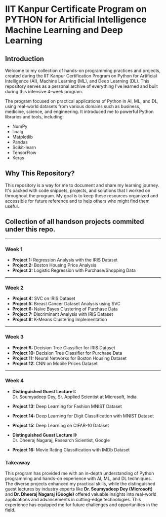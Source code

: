 # IIT Kanpur Certificate Program on PYTHON for Artificial Intelligence Machine Learning and Deep Learning

## Introduction
Welcome to my collection of hands-on programming practices and projects, created during the IIT Kanpur Certification Program on Python for Artificial Intelligence (AI), Machine Learning (ML), and Deep Learning (DL). This repository serves as a personal archive of everything I've learned and built during this intensive 4-week program.

The program focused on practical applications of Python in AI, ML, and DL, using real-world datasets from various domains such as business, medicine, science, and engineering. It introduced me to powerful Python libraries and tools, including:
* NumPy
* linalg
* Matplotlib
* Pandas
* Scikit-learn
* TensorFlow
* Keras
## Why This Repository?
This repository is a way for me to document and share my learning journey. It's packed with code snippets, projects, and solutions that I worked on throughout the program. My goal is to keep these resources organized and accessible for future reference and to help others who might find them useful.
## Collection of all handson projects commited under this repo.
---

### Week 1
- **Project 1:** Regression Analysis with the IRIS Dataset  
- **Project 2:** Boston Housing Price Analysis  
- **Project 3:** Logistic Regression with Purchase/Shopping Data  

---

### Week 2
- **Project 4:** SVC on IRIS Dataset  
- **Project 5:** Breast Cancer Dataset Analysis using SVC  
- **Project 6:** Naïve Bayes Clustering of Purchase Data  
- **Project 7:** Discriminant Analysis with IRIS Dataset  
- **Project 8:** K-Means Clustering Implementation  

---

### Week 3
- **Project 9:** Decision Tree Classifier for IRIS Dataset  
- **Project 10:** Decision Tree Classifier for Purchase Data  
- **Project 11:** Neural Networks for Boston Housing Dataset  
- **Project 12:** CNN on Mobile Prices Dataset  

---

### Week 4
- **Distinguished Guest Lecture I:**  
  Dr. Soumyadeep Dey, Sr. Applied Scientist at Microsoft, India  

- **Project 13:** Deep Learning for Fashion MNIST Dataset  
- **Project 14:** Deep Learning for Digit Classification with MNIST Dataset  
- **Project 15:** Deep Learning on CIFAR-10 Dataset  

- **Distinguished Guest Lecture II:**  
  Dr. Dheeraj Nagaraj, Research Scientist, Google  

- **Project 16:** Movie Rating Classification with IMDb Dataset  


### Takeaway

This program has provided me with an in-depth understanding of Python programming and hands-on experience with AI, ML, and DL techniques. The diverse projects enhanced my practical skills, while the distinguished guest lectures by industry experts like **Dr. Soumyadeep Dey (Microsoft)** and **Dr. Dheeraj Nagaraj (Google)** offered valuable insights into real-world applications and advancements in cutting-edge technologies. This experience has equipped me for future challenges and opportunities in the field.


